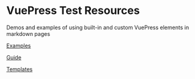 # VuePress Test Resources

Demos and examples of using built-in and custom VuePress elements in markdown pages

[Examples](./Examples)

[Guide](./Guide)

[Templates](./Templates)